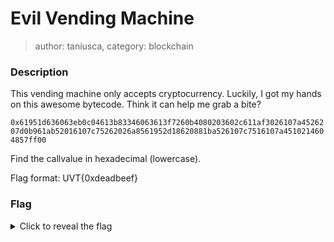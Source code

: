 # Evil Vending Machine
> author: taniusca, category: blockchain

### Description
This vending machine only accepts cryptocurrency. Luckily, I got my hands on this awesome bytecode. Think it can help me grab a bite?

`0x61951d636063eb0c04613b83346063613f7260b4080203602c611af3026107a4526207d0b961ab52016107c75262026a8561952d18620881ba526107c7516107a4510214604857ff00`

Find the callvalue in hexadecimal (lowercase).

Flag format: UVT{0xdeadbeef}

### Flag
<details>
  <summary>Click to reveal the flag</summary>
  UVT{0x73a3d729}
</details>
